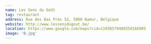 ```yaml
---
name: Les Sens du Goût
tag: restaurant
address: Rue des Bas Prés 52, 5000 Namur, Belgique
website: http://www.lessensdugout.be/
location: https://www.google.com/maps?cid=11938579489350166905
image: '0.jpg'
---
```

